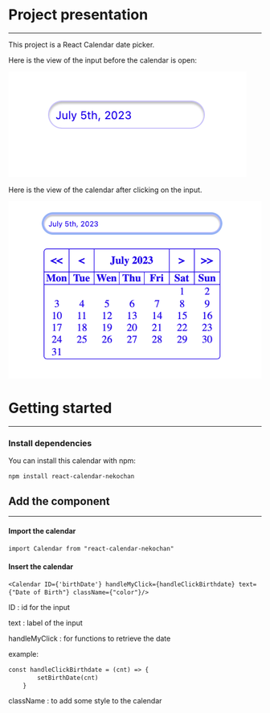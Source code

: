 # Project presentation
***

This project is a React Calendar date picker.

Here is the view of the input before the calendar is open:

![Calendar input](assets/view-calendar-input.png)

Here is the view of the calendar after clicking on the input.

![Calendar input](assets/view-calendar-open.png)

# Getting started
***
### Install dependencies
You can install this calendar with npm:

```
npm install react-calendar-nekochan
```
## Add the component
***
#### Import the calendar
```
import Calendar from "react-calendar-nekochan"
```

#### Insert the calendar

```
<Calendar ID={'birthDate'} handleMyClick={handleClickBirthdate} text={"Date of Birth"} className={"color"}/>
```

ID : id for the input

text : label of the input

handleMyClick : for functions to retrieve the date

example:
```
const handleClickBirthdate = (cnt) => {
        setBirthDate(cnt)
    }
```
className :  to add some style to the calendar
